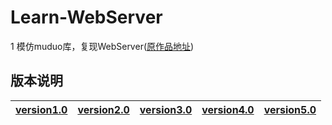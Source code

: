 # Learn-WebServer
1 模仿muduo库，复现WebServer([原作品地址](https://github.com/linyacool/WebServer))

## 版本说明

| [version1.0](https://github.com/dajinlou/Learn-WebServer/blob/main/old_version_1.0/%E7%96%91%E9%9A%BE%E8%A7%A3%E6%83%91.txt) |  [version2.0](xxx)    |   [version3.0](xxx)   |   [version4.0](xxx)   |   [version5.0](xxx)   |
| :---------------: | :--: | :--: | :--: | :--: |

